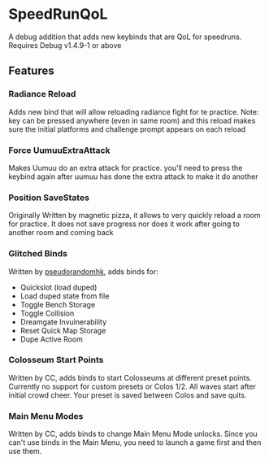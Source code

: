 # SpeedRunQoL
A debug addition that adds new keybinds that are QoL for speedruns.
Requires Debug v1.4.9-1 or above
## Features
### Radiance Reload
Adds new bind that will allow reloading radiance fight for te practice.
Note: key can be pressed anywhere (even in same room) and this reload makes sure the initial platforms and challenge prompt appears on each reload
### Force UumuuExtraAttack
Makes Uumuu do an extra attack for practice. you'll need to press the keybind again after uumuu has done the extra attack to make it do another
### Position SaveStates
Originally Written by magnetic pizza, it allows to very quickly reload a room for practice. It does not save progress nor does it work after going to another room and coming back
### Glitched Binds
Written by [pseudorandomhk](https://github.com/pseudorandomhk), adds binds for:
- Quickslot (load duped)
- Load duped state from file
- Toggle Bench Storage
- Toggle Collision
- Dreamgate Invulnerability
- Reset Quick Map Storage
- Dupe Active Room
### Colosseum Start Points
Written by CC, adds binds to start Colosseums at different preset points. Currently no support for custom presets or Colos 1/2. All waves start after initial crowd cheer.
Your preset is saved between Colos and save quits.
### Main Menu Modes
Written by CC, adds binds to change Main Menu Mode unlocks. Since you can't use binds in the Main Menu, you need to launch a game first and then use them.
